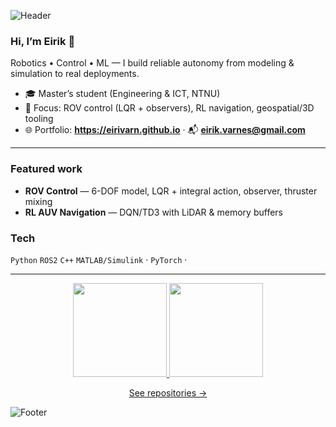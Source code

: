 <!-- Header banner -->
![Header](https://capsule-render.vercel.app/api?type=waving&color=gradient&height=160&section=header&text=Eirik%20Varnes&fontSize=44&fontAlignY=35)

### Hi, I’m Eirik 👋
Robotics • Control • ML — I build reliable autonomy from modeling & simulation to real deployments.

- 🎓 Master’s student (Engineering & ICT, NTNU)
- 🤖 Focus: ROV control (LQR + observers), RL navigation, geospatial/3D tooling
- 🌐 Portfolio: **https://eirivarn.github.io**  ·  📬 **eirik.varnes@gmail.com**

---

### Featured work
- **ROV Control** — 6-DOF model, LQR + integral action, observer, thruster mixing
- **RL AUV Navigation** — DQN/TD3 with LiDAR & memory buffers


### Tech
`Python` `ROS2` `C++` `MATLAB/Simulink` · `PyTorch` · 

---

<p align="center">
  <a href="https://github.com/eirivarn">
    <!-- Public-only stats (more accurate on the shared instance) -->
    <img
      src="https://github-readme-stats.vercel.app/api?username=eirivarn&show_icons=true&hide_border=true&custom_title=GitHub%20stats%20(public)&v=1"
      height="150"
    />
  </a>
  <a href="https://github.com/anuraghazra/github-readme-stats">
    <!-- Balanced top languages; hide noisy ones; tweak weights -->
    <img
      src="https://github-readme-stats.vercel.app/api/top-langs/?username=eirivarn&layout=compact&hide_border=true&langs_count=8&size_weight=0.5&count_weight=0.5&hide=Jupyter%20Notebook,HTML,CSS&v=1"
      height="150"
    />
  </a>
</p>


<p align="center">
  <a href="https://github.com/eirivarn?tab=repositories">See repositories →</a>
</p>

<!-- Footer wave -->
![Footer](https://capsule-render.vercel.app/api?type=waving&color=gradient&height=120&section=footer)
